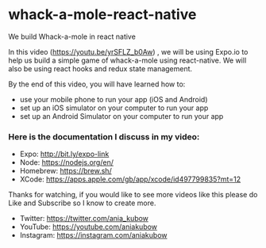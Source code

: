 # whack-a-mole-react-native
We build Whack-a-mole in react native

In this video (https://youtu.be/yrSFLZ_b0Aw) , we will be using Expo.io  to help us build a simple game of whack-a-mole using react-native. We will also be using react hooks and redux state management.

By the end of this video, you will have learned how to:
- use your mobile phone to run your app (iOS and Android)
- set up an iOS simulator on your computer to run your app
- set up an Android Simulator on your computer to run your app

### Here is the documentation I discuss in my video:
- Expo: http://bit.ly/expo-link
- Node: https://nodejs.org/en/
- Homebrew: https://brew.sh/
- XCode: https://apps.apple.com/gb/app/xcode/id497799835?mt=12

Thanks for watching, if you would like to see more videos like this please do Like and Subscribe so I know to create more.

- Twitter: https://twitter.com/ania_kubow
- YouTube: https://youtube.com/aniakubow
- Instagram: https://instagram.com/aniakubow
